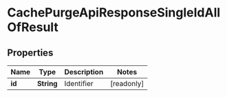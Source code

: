 

# CachePurgeApiResponseSingleIdAllOfResult


## Properties

| Name | Type | Description | Notes |
|------------ | ------------- | ------------- | -------------|
|**id** | **String** | Identifier |  [readonly] |



